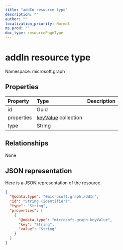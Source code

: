 ```yaml
---
title: "addIn resource type"
description: ""
author: ""
localization_priority: Normal
ms.prod: ""
doc_type: resourcePageType
---
```


# addIn resource type


Namespace: microsoft.graph



## Properties
|Property|Type|Description|
|:---|:---|:---|
|id|Guid||
|properties|[keyValue](../resources/keyvalue.md) collection||
|type|String||

## Relationships
None

## JSON representation
Here is a JSON representation of the resource.
<!-- {
  "blockType": "resource",
  "@odata.type": "microsoft.graph.addIn"
}
-->
``` json
{
  "@odata.type": "#microsoft.graph.addIn",
  "id": "String (identifier)",
  "type": "String",
  "properties": [
    {
      "@odata.type": "microsoft.graph.keyValue",
      "key": "String",
      "value": "String"
    }
  ]
}
```

